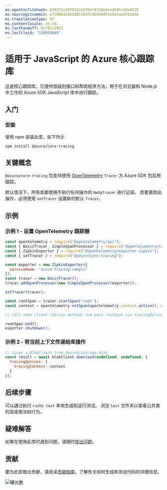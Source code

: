 ```yaml
---
ms.openlocfilehash: b39271c36702513d70dc9f28e4cedb95c04a6525
ms.sourcegitcommit: e739004291428ce83f14b9d49f1e9dfaa3762dde
ms.translationtype: HT
ms.contentlocale: zh-CN
ms.lasthandoff: 02/05/2022
ms.locfileid: "138050849"
---
```

# <a name="azure-core-tracing-library-for-javascript"></a>适用于 JavaScript 的 Azure 核心跟踪库

这是核心跟踪库，它提供低级别接口和帮助程序方法，用于在浏览器和 Node.js 中工作的 Azure SDK JavaScript 库中进行跟踪。

## <a name="getting-started"></a>入门

### <a name="installation"></a>安装

使用 npm 安装此库，如下所示

```
npm install @azure/core-tracing
```

## <a name="key-concepts"></a>关键概念

`@azure/core-tracing` 包支持使用 [OpenTelemetry](https://opentelemetry.io/) `Tracer` 为 Azure SDK 包启用跟踪。

默认情况下，所有库都使用不执行任何操作的 `NoOpTracer` 进行记录。
若要更改此操作，必须使用 `setTracer` 设置新的默认 `Tracer`。

## <a name="examples"></a>示例

### <a name="example-1---setting-an-opentelemetry-tracer"></a>示例 1 - 设置 OpenTelemetry 跟踪器

```js
const opentelemetry = require("@opentelemetry/api");
const { BasicTracer, SimpleSpanProcessor } = require("@opentelemetry/tracing");
const { ZipkinExporter } = require("@opentelemetry/exporter-zipkin");
const { setTracer } = require("@azure/core-tracing");

const exporter = new ZipkinExporter({
  serviceName: "azure-tracing-sample"
});
const tracer = new BasicTracer();
tracer.addSpanProcessor(new SimpleSpanProcessor(exporter));

setTracer(tracer);

const rootSpan = tracer.startSpan("root");
const context = opentelemetry.setSpan(opentelemetry.context.active(), rootSpan);

// Call some client library methods and pass rootSpan via tracingOptions.

rootSpan.end();
exporter.shutdown();
```

### <a name="example-2---passing-current-context-to-library-operations"></a>示例 2 - 将当前上下文传递给库操作

```js
// Given a BlobClient from @azure/storage-blob
const result = await blobClient.download(undefined, undefined, {
  tracingOptions: {
    tracingContext: context
  }
});
```

## <a name="next-steps"></a>后续步骤

可以通过执行 `rushx test` 本地生成和运行测试。 浏览 `test` 文件夹以查看公共类的高级用法和行为。

## <a name="troubleshooting"></a>疑难解答

如果在使用此库时遇到问题，请随时[提出问题](https://github.com/Azure/azure-sdk-for-js/issues/new)。

## <a name="contributing"></a>贡献

要为此库做出贡献，请阅读[贡献指南](https://github.com/Azure/azure-sdk-for-js/blob/main/CONTRIBUTING.md)，了解有关如何生成和测试代码的详细信息。

![曝光数](https://azure-sdk-impressions.azurewebsites.net/api/impressions/azure-sdk-for-js%2Fsdk%2Fcore%2Fcore-tracing%2FREADME.png)
